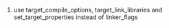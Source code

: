 1. use target_compile_options, target_link_libraries and set_target_properties instead of linker_flags